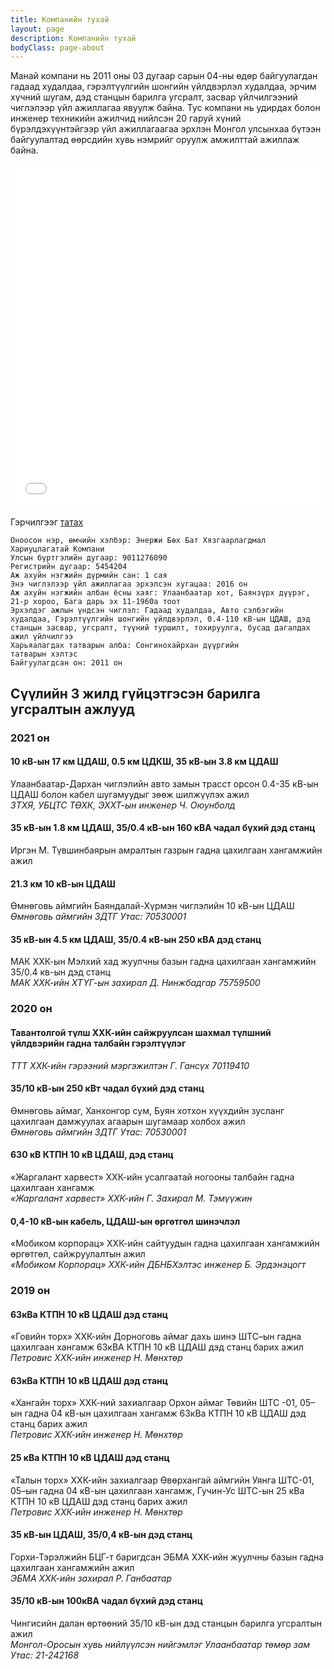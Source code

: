 ```yaml
---
title: Компанийн тухай
layout: page
description: Компанийн тухай
bodyClass: page-about
---
```


Манай компани нь 2011 оны 03 дугаар сарын 04-ны өдөр байгуулагдан гадаад худалдаа, гэрэлтүүлгийн шонгийн үйлдвэрлэл худалдаа, эрчим хүчний шугам, дэд станцын барилга угсралт, засвар үйлчилгээний чиглэлээр үйл ажиллагаа явуулж байна. Тус компани нь удирдах болон инженер техникийн ажилчид нийлсэн 20 гаруй хүний бүрэлдэхүүнтэйгээр үйл ажиллагаагаа эрхлэн Монгол улсынхаа бүтээн байгуулалтад өөрсдийн хувь нэмрийг оруулж амжилттай ажиллаж байна.

<embed src="assets/docs/1.pdf" width="100%" height="550vh"/>

Гэрчилгээг [татах](assets/docs/1.pdf)

```
Оноосон нэр, өмчийн хэлбэр: Энержи Бөх Бат Хязгаарлагдмал
Хариуцлагатай Компани
Улсын бүртгэлийн дугаар: 9011276090
Регистрийн дугаар: 5454204
Аж ахуйн нэгжийн дүрмийн сан: 1 сая
Энэ чиглэлээр үйл ажиллагаа эрхэлсэн хугацаа: 2016 он
Аж ахуйн нэгжийн албан ёсны хаяг: Улаанбаатар хот, Баянзүрх дүүрэг,
21-р хороо, Бага дарь эх 11-1960а тоот
Эрхэлдэг ажлын үндсэн чиглэл: Гадаад худалдаа, Авто сэлбэгийн
худалдаа, Гэрэлтүүлгийн шонгийн үйлдвэрлэл, 0.4-110 кВ-ын ЦДАШ, дэд
станцын засвар, угсралт, түүний туршилт, тохируулга, бусад дагалдах
ажил үйлчилгээ
Харьяалагдах татварын алба: Сонгинохайрхан дүүргийн
татварын хэлтэс
Байгуулагдсан он: 2011 он
```

## Сүүлийн 3 жилд гүйцэтгэсэн барилга угсралтын ажлууд

### 2021 он

#### 10 кВ-ын 17 км ЦДАШ, 0.5 км ЦДКШ, 35 кВ-ын 3.8 км ЦДАШ

Улаанбаатар-Дархан чиглэлийн авто замын трасст орсон 0.4-35 кВ-ын ЦДАШ болон кабел шугамуудыг зөөж шилжүүлэх ажил\
_ЗТХЯ, УБЦТС ТӨХК, ЭХХТ-ын инженер Ч. Оюунболд_

#### 35 кВ-ын 1.8 км ЦДАШ, 35/0.4 кВ-ын 160 кВА чадал бүхий дэд станц

Иргэн М. Түвшинбаярын амралтын газрын гадна цахилгаан хангамжийн ажил

#### 21.3 км 10 кВ-ын ЦДАШ

Өмнөговь аймгийн Баяндалай-Хүрмэн чиглэлийн 10 кВ-ын ЦДАШ\
_Өмнөговь аймгийн ЗДТГ Утас: 70530001_

#### 35 кВ-ын 4.5 км ЦДАШ, 35/0.4 кВ-ын 250 кВА дэд станц

МАК ХХК-ын Мэлхий хад жуулчны базын гадна цахилгаан хангамжийн 35/0.4 кв-ын дэд станц\
_МАК ХХК-ийн ХТҮГ-ын захирал Д. Нинжбадгар 75759500_

### 2020 он

#### Тавантолгой түлш ХХК-ийн сайжруулсан шахмал түлшний үйлдвэрийн гадна талбайн гэрэлтүүлэг

_ТТТ ХХК-ийн гэрээний мэргэжилтэн Г. Гансүх 70119410_

#### 35/10 кВ-ын 250 кВт чадал бүхий дэд станц

Өмнөговь аймаг, Ханхонгор сум, Буян хотхон хүүхдийн зусланг цахилгаан дамжуулах агаарын шугамаар холбох ажил\
_Өмнөговь аймгийн ЗДТГ Утас: 70530001_

#### 630 кВ КТПН 10 кВ ЦДАШ, дэд станц

«Жаргалант харвест» ХХК-ийн усалгаатай ногооны талбайн гадна цахилгаан хангамж\
_«Жаргалант харвест» ХХК-ийн Г. Захирал М. Тэмүүжин_

#### 0,4-10 кВ-ын кабель, ЦДАШ-ын өргөтгөл шинэчлэл

«Мобиком корпорац» ХХК-ийн сайтуудын гадна цахилгаан хангамжийн өргөтгөл, сайжруулалтын ажил\
_«Мобиком Корпорац» ХХК-ийн ДБНБХэлтэс инженер Б. Эрдэнэцогт_

### 2019 он

#### 63кВа КТПН 10 кВ ЦДАШ дэд станц

«Говийн торх» ХХК-ийн Дорноговь аймаг дахь шинэ ШТС–ын гадна цахилгаан хангамж 63кВА КТПН 10 кВ ЦДАШ дэд станц барих ажил\
_Петровис ХХК-ийн инженер Н. Мөнхтөр_

#### 63кВа КТПН 10 кВ ЦДАШ дэд станц

«Хангайн торх» ХХК-ний захиалгаар Орхон аймаг Төвийн ШТС -01, 05–ын гадна 04 кВ-ын цахилгаан хангамж 63кВа КТПН 10 кВ ЦДАШ дэд станц барих ажил\
_Петровис ХХК-ийн инженер Н. Мөнхтөр_

#### 25 кВа КТПН 10 кВ ЦДАШ дэд станц

«Талын торх» ХХК-ийн захиалгаар Өвөрхангай аймгийн Уянга ШТС-01, 05–ын гадна 04 кВ-ын цахилгаан хангамж, Гучин-Ус ШТС-ын 25 кВа КТПН 10 кВ ЦДАШ дэд станц барих ажил\
_Петровис ХХК-ийн инженер Н. Мөнхтөр_

#### 35 кВ-ын ЦДАШ, 35/0,4 кВ-ын дэд станц

Горхи-Тэрэлжийн БЦГ-т баригдсан ЭБМА ХХК-ийн жуулчны базын гадна цахилгаан хангамжийн ажил\
_ЭБМА ХХК-ийн захирал Р. Ганбаатар_

#### 35/10 кВ-ын 100кВА чадал бүхий дэд станц

Чингисийн далан өртөөний 35/10 кВ-ын дэд станцын барилга угсралтын ажил\
_Монгол-Оросын хувь нийлүүлсэн нийгэмлэг Улаанбаатар төмөр зам Утас: 21-242168_
